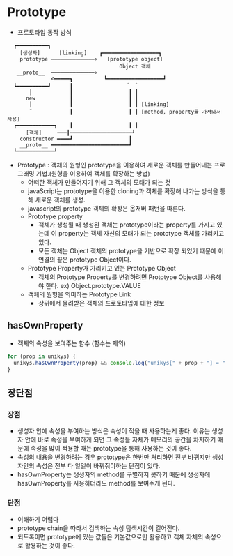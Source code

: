 # Prototype
 - 프로토타입 동작 방식 
  
  ```
    ┏━━━━━━━━━━┓
      [생성자]      [linking]    ┏━━━━━━━━━━━━━━━━━━┓
      prototype ━━━━━━━━━━━━━━>   [prototype object]
                                      Object 객체 
     __proto__  ━━━━━━━━━━━━━━>                               
                <━━━━━┓          ┗━━━━━━━━━━━━━━━━━━┛  
    ┗━━━━━━━━━━┛      ┃                 ＾ ＾
         ┃            ┃                  ┃ ┃ 
        new           ┃                  ┃ ┃   
         ┃            ┃                  ┃ ┃ [linking] 
         ˇ            ┃                  ┃ ┃ [method, property를 가져와서 사용]   
    ┏━━━━━━━━━━━━┓    ┃                  ┃ ┃
        [객체]     ━━━┃━━━━━━━━━━━━━━━━━━━━┛ 
      constructor ━━━━┛                  ┃  
      __proto__ ━━━━━━━━━━━━━━━━━━━━━━━━━┛
    ┗━━━━━━━━━━━━┛
  ```

  - Prototype : 객체의 원형인 prototype을 이용하여 새로운 객체를 만들어내는 프로그래밍 기법.(원형을 이용하여 객체를 확장하는 방법)
      - 어떠한 객체가 만들어지기 위해 그 객체의 모태가 되는 것
      - javaScript는 prototype을 이용한 cloning과 객체를 확장해 나가는 방식을 통해 새로운 객체를 생성.
      - javascript의 prototype 객체의 확장은 옵저버 패턴을 따른다.
      - Prototype property 
        - 객체가 생성될 때 생성된 객체는 prototype이라는 property를 가지고 있는데 이 property는 객체 자신의 모태가 되는 prototype 객체를 가리키고 있다.
        - 모든 객체는 Object 객체의 prototype을 기반으로 확장 되었기 때문에 이 연결의 끝은 prototype Object이다. 
      - Prototype Property가 가리키고 있는 Prototype Object
        - 객체의 Prototype Property를 변경하려면 Prototype Object를 사용해야 한다. ex) Object.prototype.VALUE
      - 객체의 원형을 의미하는 Prototype Link
        - 상위에서 물려받은 객체의 프로토타입에 대한 정보

## hasOwnProperty
  - 객체의 속성을 보여주는 함수 (함수는 제외)
  ```javascript
  for (prop in unikys) {
	unikys.hasOwnProperty(prop) && console.log("unikys[" + prop + "] = " + unikys[prop]);
  }
  ```
## 장단점

### 장점

- 생성자 안에 속성을 부여하는 방식은 속성이 적을 때 사용하는게 좋다. 이유는 생성자 안에 바로 속성을 부여하게 되면 그 속성들 자체가 메모리의 공간을 차지하기 때문에 속성을 많이 적용할 때는 prototype을 통해 사용하는 것이 좋다. 
- 속성의 내용을 변경하려는 경우 prototype은 한번만 처리하면 전부 바뀌지만 생성자안의 속성은 전부 다 일일이 바꿔줘야하는 단점이 있다. 
- hasOwnProperty는 생성자의 method를 구별하지 못하기 때문에 생성자에 hasOwnProperty를 사용하더라도 method를 보여주게 된다.

### 단점

- 이해하기 어렵다
- prototype chain을 따라서 검색하는 속성 탐색시간이 길어진다.
- 되도록이면 prototype에 있는 값들은 기본값으로만 활용하고 객체 자체의 속성으로 활용하는 것이 좋다.

